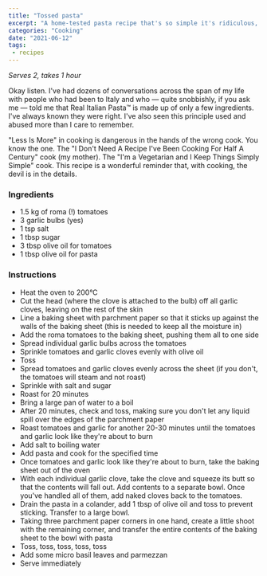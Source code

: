 ```yaml
---
title: "Tossed pasta"
excerpt: "A home-tested pasta recipe that's so simple it's ridiculous, and so tasty it's scary"
categories: "Cooking"
date: "2021-06-12"
tags:
 - recipes
---
```

_Serves 2, takes 1 hour_

Okay listen. I've had dozens of conversations across the span of my life with people who had been to Italy and who — quite snobbishly, if you ask me — told me that Real Italian Pasta™ is made up of only a few ingredients. I've always known they were right. I've also seen this principle used and abused more than I care to remember.

"Less Is More" in cooking is dangerous in the hands of the wrong cook. You know the one. The "I Don't Need A Recipe I've Been Cooking For Half A Century" cook (my mother). The "I'm a Vegetarian and I Keep Things Simply Simple" cook. This recipe is a wonderful reminder that, with cooking, the devil is in the details.

### Ingredients 
  - 1.5 kg of roma (!) tomatoes
  - 3 garlic bulbs (yes)
  - 1 tsp salt
  - 1 tbsp sugar 
  - 3 tbsp olive oil for tomatoes
  - 1 tbsp olive oil for pasta 

### Instructions

  - Heat the oven to 200°C
  - Cut the head (where the clove is attached to the bulb) off all garlic cloves, leaving on the rest of the skin
  - Line a baking sheet with parchment paper so that it sticks up against the walls of the baking sheet (this is needed to keep all the moisture in)
  - Add the roma tomatoes to the baking sheet, pushing them all to one side
  - Spread individual garlic bulbs across the tomatoes
  - Sprinkle tomatoes and garlic cloves evenly with olive oil
  - Toss
  - Spread tomatoes and garlic cloves evenly across the sheet (if you don't, the tomatoes will steam and not roast)
  - Sprinkle with salt and sugar
  - Roast for 20 minutes
  - Bring a large pan of water to a boil
  - After 20 minutes, check and toss, making sure you don't let any liquid spill over the edges of the parchment paper
  - Roast tomatoes and garlic for another 20-30 minutes until the tomatoes and garlic look like they're about to burn
  - Add salt to boiling water
  - Add pasta and cook for the specified time 
  - Once tomatoes and garlic look like they're about to burn, take the baking sheet out of the oven
  - With each individual garlic clove, take the clove and squeeze its butt so that the contents will fall out. Add contents to a separate bowl. Once you've handled all of them, add naked cloves back to the tomatoes.
  - Drain the pasta in a colander, add 1 tbsp of olive oil and toss to prevent sticking. Transfer to a large bowl.
  - Taking three parchment paper corners in one hand, create a little shoot with the remaining corner, and transfer the entire contents of the baking sheet to the bowl with pasta
  - Toss, toss, toss, toss, toss
  - Add some micro basil leaves and parmezzan
  - Serve immediately